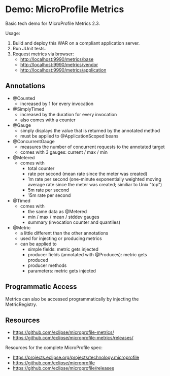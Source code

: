 # Demo: MicroProfile Metrics

Basic tech demo for MicroProfile Metrics 2.3.

Usage:

 1. Build and deploy this WAR on a compliant application server.
 1. Run JUnit tests.
 1. Request metrics via browser:
    * <http://localhost:9990/metrics/base>
    * <http://localhost:9990/metrics/vendor>
    * <http://localhost:9990/metrics/application>

## Annotations

 * @Counted
   * increased by 1 for every invocation
 * @SimplyTimed
   * increased by the duration for every invocation
   * also comes with a counter
 * @Gauge
   * simply displays the value that is returned by the annotated method
   * must be applied to @ApplicationScoped beans
 * @ConcurrentGauge
   * measures the number of concurrent requests to the annotated target
   * comes with 3 gauges: current / max / min
 * @Metered
   * comes with
     * total counter
     * rate per second (mean rate since the meter was created)
     * 1m rate per second (one-minute exponentially weighted moving average rate since the meter was created; similiar to Unix "top")
     * 5m rate per second
     * 15m rate per second
 * @Timed
   * comes with
     * the same data as @Metered
     * min / max / mean / stddev gauges
     * summary (invocation counter and quantiles)
 * @Metric
   * a little different than the other annotations
   * used for injecting or producing metrics
   * can be applied to
     * simple fields: metric gets injected
     * producer fields (annotated with @Produces): metric gets produced
     * producer methods
     * parameters: metric gets injected

## Programmatic Access

Metrics can also be accessed programmatically by injecting the MetricRegistry.

## Resources

 * <https://github.com/eclipse/microprofile-metrics/>
 * <https://github.com/eclipse/microprofile-metrics/releases/>

Resources for the complete MicroProfile spec:

 * <https://projects.eclipse.org/projects/technology.microprofile>
 * <https://github.com/eclipse/microprofile>
 * <https://github.com/eclipse/microprofile/releases>